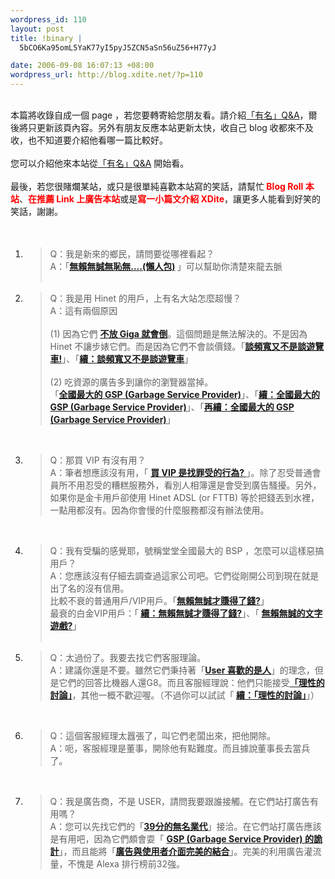 ```yaml
--- 
wordpress_id: 110
layout: post
title: !binary |
  5bCO6Ka95omL5YaK77yI5pyJ5ZCN5aSn56uZ56+H77yJ

date: 2006-09-08 16:07:13 +08:00
wordpress_url: http://blog.xdite.net/?p=110
---
```

<br /> 本篇將收錄自成一個 page ，若您要轉寄給您朋友看。請介紹<a href="../../../../../?page_id=109">「有名」Q&amp;A</a>，爾後將只更新該頁內容。另外有朋友反應本站更新太快，收自己 blog 收都來不及收，也不知道要介紹他看哪一篇比較好。<br /><br /> 您可以介紹他來本站從<a href="../../../../../?page_id=109">「有名」Q&amp;A</a> 開始看。<br /> <br /> 最後，若您很賭爛某站，或只是很單純喜歡本站寫的笑話，請幫忙<strong> <font color="#ff0000">Blog Roll 本站</font></strong>、<font color="#ff0000"><strong>在推薦 Link 上廣告本站</strong></font>或是<font color="#ff0000"><strong>寫一小篇文介紹 XDite</strong></font>，讓更多人能看到好笑的笑話，謝謝。<br /> <br /> <br />
<ol>
    <li><blockquote>Q：我是新來的鄉民，請問要從哪裡看起？<br />A：「<strong><a href="../../../../../?p=92">無賴無誠無恥無....(懶人包)</a> </strong>」可以幫助你清楚來龍去脈<br /><br /></blockquote></li>
    <li><blockquote>Q：我是用 Hinet 的用戶，上有名大站怎麼超慢？<br />A：這有兩個原因<br /><br />(1) 因為它們 <strong><a href="../../../../../?p=90">不放 Giga 就會倒</a></strong>。這個問題是無法解決的。不是因為 Hinet 不讓步婊它們。而是因為它們不會談價錢。「<strong><a title="目前有 10 篇評論" href="../../../../../?p=87">談頻寬又不是談遊覽車!</a></strong>」、「<strong><a title="目前有 12 篇評論" href="../../../../../?p=88">續：談頻寬又不是談遊覽車</a></strong>」<br /><br />(2) 吃資源的廣告多到讓你的瀏覽器當掉。<br />「<strong><a title="目前有 18 篇評論" href="../../../../../?p=101">全國最大的 GSP (Garbage Service Provider)</a></strong>」、「<strong><a title="目前有 0 篇評論" href="../../../../../?p=102">續：全國最大的 GSP (Garbage Service Provider)</a></strong>」、「<strong><a title="目前有 5 篇評論" href="../../../../../?p=103">再續：全國最大的 GSP (Garbage Service Provider)</a></strong>」<br /></blockquote><br /></li>
    <li><blockquote>Q：那買 VIP 有沒有用？<br />A：筆者想應該沒有用，「 <strong><a title="目前有 3 篇評論" href="../../../../../?p=86">買 VIP 是找罪受的行為? </a></strong>」。除了忍受普通會員所不用忍受的糟糕服務外，看別人相簿還是會受到廣告騷擾。另外，如果你是金卡用戶卻使用 Hinet ADSL (or FTTB) 等於把錢丟到水裡，一點用都沒有。因為你會慢的什麼服務都沒有辦法使用。<br /></blockquote><br /></li>
    <li><blockquote>Q：我有受騙的感覺耶，號稱堂堂全國最大的 BSP ，怎麼可以這樣惡搞用戶？<br />A：您應該沒有仔細去調查過這家公司吧。它們從剛開公司到現在就是出了名的沒有信用。<br />比較不衰的普通用戶/VIP用戶。「<strong><a title="目前有 2 篇評論" href="../../../../../?p=66">無賴無誠才賺得了錢?</a></strong>」<br />最衰的白金VIP用戶：「<strong> <a title="目前有 1 篇評論" href="../../../../../?p=74">續：無賴無誠才賺得了錢?</a></strong>」、「<strong> <a title="目前有 0 篇評論" href="../../../../../?p=75">無賴無誠的文字遊戲?</a></strong>」<br /><br /></blockquote></li>
    <li><blockquote>Q：太過份了。我要去找它們客服理論。<br />A：建議你還是不要。雖然它們秉持著「<strong><a title="目前有 9 篇評論" href="../../../../../?p=98">User 喜歡的是人</a></strong>」的理念，但是它們的回答比機器人還G8。而且客服經理說：他們只能接受<strong><a title="目前有 4 篇評論" href="../../../../../?p=99">「理性的討論」</a></strong>，其他一概不歡迎喔。（不過你可以試試「<strong> <a title="目前有 6 篇評論" href="../../../../../?p=108">續：「理性的討論」</a></strong>」）<br /></blockquote><br /></li>
    <li><blockquote>Q：這個客服經理太囂張了，叫它們老闆出來，把他開除。<br />A：呃，客服經理是董事，開除他有點難度。而且據說董事長去當兵了。<br /></blockquote><br /></li>
    <li><blockquote>Q：我是廣告商，不是 USER，請問我要跟誰接觸。在它們站打廣告有用嗎？<br />A：您可以先找它們的「<strong><a title="目前有 11 篇評論" href="../../../../../?p=93">39分的無名業代</a></strong>」接洽。在它們站打廣告應該是有用吧，因為它們頗會耍「 <strong><a title="目前有 3 篇評論" href="../../../../../?p=104">GSP (Garbage Service Provider) 的詭計</a></strong>」，而且能將「<strong><a title="目前有 9 篇評論" href="../../../../../?p=107">廣告與使用者介面完美的結合</a></strong>」。完美的利用廣告灌流量，不愧是 Alexa 排行榜前32強。<br /></blockquote></li>
</ol>
